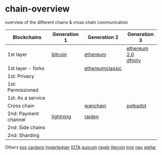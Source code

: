 # chain-overview
overview of the different chains &amp; cross chain communication


| Blockchains          | Generation 1      | Generation 2      | Generation 3   | 
| -------------        |  ---------        | ---------         | ---------      |
| 1st layer            | [bitcoin]         | [ethereum]        | [ethereum 2.0]<br>[dfinity] |
| 1st layer - forks    |                   | [ethereumclassic] |
| 1st: Privacy         |
| 1st: Permissioned    |
| 1st: As a service    |
| Cross chain          |                   | [wanchain]   | [polkadot]   |
| 2nd: Payment channel | [lightning]       | [raiden]
| 2nd: Side chains     |
| 2nd: Sharding        |

Others
[eos]
[cardano]
[hyperledger]
[IOTA]
[quorum]
[ripple]
[litecoin]
[tron]
[neo]
[stellar]



[bitcoin]:     https://bitcoin.org
[ethereum]:    https://ethereum.org
[polkadot]:    https://polkadot.network
[wanchain]:    https://wanchain.org/
[ethereumclassic]: https://ethereumclassic.org/
[ethereum 2.0]: https://docs.ethhub.io/ethereum-roadmap/ethereum-2.0/eth-2.0-phases/
[lightning]:    https://lightning.network/
[raiden]:       https://raiden.network/
[dfinity]:      https://dfinity.org/



[eos]:          https://eos.io
[cardano]:      https://www.cardano.org/en/home/
[hyperledger]:  https://www.hyperledger.org
[IOTA]:         https://www.iota.org
[quorum]:       https://www.goquorum.com
[ripple]:       https://ripple.com
[litecoin]:     https://litecoin.org/nl/
[tron]:         https://tron.network
[neo]:          https://www.neonetworkexchange.com/landing_page/landing?destination=home
[stellar]:      https://www.stellar.org
	